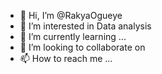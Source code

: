 - 👋 Hi, I’m @RakyaOgueye
- 👀 I’m interested in Data analysis
- 🌱 I’m currently learning ...
- 💞️ I’m looking to collaborate on 
- 📫 How to reach me ...

<!---
RakyaOgueye/RakyaOgueye is a ✨ special ✨ repository because its `README.md` (this file) appears on your GitHub profile.
You can click the Preview link to take a look at your changes.
--->
